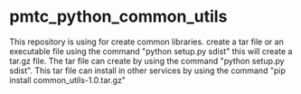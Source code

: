 # pmtc_python_common_utils
This repository is using for create common libraries.
create a tar file or an executable file using the command 
"python setup.py sdist" this will create a tar.gz file.
The tar file can create by using the command "python setup.py sdist".
This tar file can install in other services by using the command
"pip install common_utils-1.0.tar.gz"